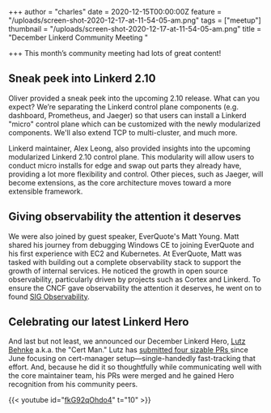 +++
author = "charles"
date = 2020-12-15T00:00:00Z
feature = "/uploads/screen-shot-2020-12-17-at-11-54-05-am.png"
tags = ["meetup"]
thumbnail = "/uploads/screen-shot-2020-12-17-at-11-54-05-am.png"
title = "December Linkerd Community Meeting "

+++
This month’s community meeting had lots of great content!

## **Sneak peek into Linkerd 2.10**

Oliver provided a sneak peek into the upcoming 2.10 release. What can you expect? We’re separating the Linkerd control plane components (e.g. dashboard, Prometheus, and Jaeger) so that users can install a Linkerd "micro" control plane which can be customized with the newly modularized components. We'll also extend TCP to multi-cluster, and much more.

Linkerd maintainer, Alex Leong, also provided insights into the upcoming modularized Linkerd 2.10 control plane. This modularity will allow users to conduct micro installs for edge and swap out parts they already have, providing a lot more flexibility and control. Other pieces, such as Jaeger, will become extensions, as the core architecture moves toward a more extensible framework.

## **Giving observability the attention it deserves**

We were also joined by guest speaker, EverQuote's Matt Young. Matt shared his journey from debugging Windows CE to joining EverQuote and his first experience with EC2 and Kubernetes. At EverQuote, Matt was tasked with building out a complete observability stack to support the growth of internal services. He noticed the growth in open source observability, particularly driven by projects such as Cortex and Linkerd. To ensure the CNCF gave observability the attention it deserves, he went on to found [SIG Observability](https://github.com/cncf/sig-observability).

## **Celebrating our latest Linkerd Hero**

And last but not least, we announced our December Linkerd Hero, [Lutz Behnke](https://www.linkedin.com/in/lutz-behnke-096a19/) a.k.a. the "Cert Man." Lutz has [submitted four sizable PRs ](https://github.com/linkerd/linkerd2/pulls?q=is%3Apr+author%3Acypherfox+is%3Aclosed)since June focusing on cert-manager setup—single-handedly fast-tracking that effort. And, because he did it so thoughtfully while communicating well with the core maintainer team, his PRs were merged and he gained Hero recognition from his community peers.

{{< youtube id="[fkG92qOhdo4](https://youtu.be/fkG92qOhdo4 "https://youtu.be/fkG92qOhdo4")" t="10" >}}